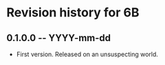 # Revision history for 6B

## 0.1.0.0 -- YYYY-mm-dd

* First version. Released on an unsuspecting world.
